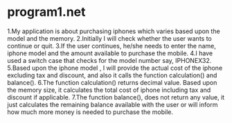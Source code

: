 # program1.net
1.My application is about purchasing iphones which varies based upon the model and the memory.
2.Initially I will check whether the user wants to continue or quit.
3.If the user continues, he/she needs to enter the name, iphone model and the amount available to purchase the mobile.
4.I have used a switch case that checks for the model number say, IPHONEX32.
5.Based upon the iphone model , I will provide the actual cost of the iphone excluding tax and discount, and also it calls the function calculation() and balance().
6.The function calculation() returns decimal value. Based upon the memory size, it calculates the total cost of iphone including tax and discount if applicable.
7.The function balance(), does not return any value, it just calculates the remaining balance available with the user or will inform how much more money is needed to purchase the mobile.
